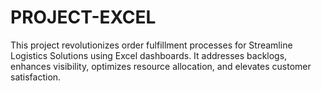 # PROJECT-EXCEL
This project revolutionizes order fulfillment processes for Streamline Logistics Solutions using Excel dashboards. It addresses backlogs, enhances visibility, optimizes resource allocation, and elevates customer satisfaction.
